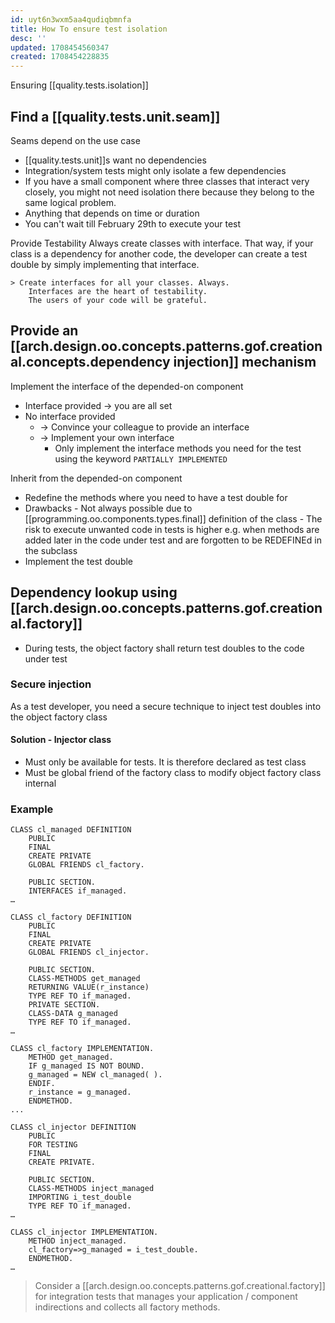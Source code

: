 ```yaml
---
id: uyt6n3wxm5aa4qudiqbmnfa
title: How To ensure test isolation
desc: ''
updated: 1708454560347
created: 1708454228835
---
```


Ensuring [[quality.tests.isolation]]

## Find a [[quality.tests.unit.seam]]

Seams depend on the use case
- [[quality.tests.unit]]s want no dependencies
- Integration/system tests might only isolate a few dependencies
- If you have a small component where three classes that interact very closely, you might not need isolation there because they belong to the same logical problem.
- Anything that depends on time or duration
- You can't wait till February 29th to execute your test

Provide Testability
  Always create classes with interface. That way, if your class is a dependency for another code, the developer can create a test double by simply implementing that interface.

    > Create interfaces for all your classes. Always.
        Interfaces are the heart of testability.
        The users of your code will be grateful.

## Provide an [[arch.design.oo.concepts.patterns.gof.creational.concepts.dependency injection]] mechanism

Implement the interface of the depended-on component
- Interface provided → you are all set
- No interface provided
    - → Convince your colleague to provide an interface
    - → Implement your own interface
      - Only implement the interface methods you need for the test using the keyword `PARTIALLY IMPLEMENTED`

Inherit from the depended-on component
- Redefine the methods where you need to have a test double for
- Drawbacks
      - Not always possible due to [[programming.oo.components.types.final]] definition of the class
      - The risk to execute unwanted code in tests is higher e.g. when methods are added later in the code under test and are forgotten to be REDEFINEd in the subclass
- Implement the test double

## Dependency lookup using [[arch.design.oo.concepts.patterns.gof.creational.factory]]

- During tests, the object factory shall return test doubles to the code under test

### Secure injection

As a test developer, you need a secure technique to inject test doubles into the object factory class

#### Solution - Injector class

- Must only be available for tests. It is therefore declared as test class
- Must be global friend of the factory class to modify object factory class internal

### Example

```abap
CLASS cl_managed DEFINITION
    PUBLIC
    FINAL
    CREATE PRIVATE
    GLOBAL FRIENDS cl_factory.
    
    PUBLIC SECTION.
    INTERFACES if_managed.
…
```

```abap
CLASS cl_factory DEFINITION
    PUBLIC
    FINAL
    CREATE PRIVATE
    GLOBAL FRIENDS cl_injector.

    PUBLIC SECTION.
    CLASS-METHODS get_managed
    RETURNING VALUE(r_instance)
    TYPE REF TO if_managed.
    PRIVATE SECTION.
    CLASS-DATA g_managed
    TYPE REF TO if_managed.
…

CLASS cl_factory IMPLEMENTATION.
    METHOD get_managed.
    IF g_managed IS NOT BOUND.
    g_managed = NEW cl_managed( ).
    ENDIF.
    r_instance = g_managed.
    ENDMETHOD.
...
```

```abap
CLASS cl_injector DEFINITION
    PUBLIC
    FOR TESTING
    FINAL
    CREATE PRIVATE.

    PUBLIC SECTION.
    CLASS-METHODS inject_managed
    IMPORTING i_test_double
    TYPE REF TO if_managed.
…

CLASS cl_injector IMPLEMENTATION.
    METHOD inject_managed.
    cl_factory=>g_managed = i_test_double.
    ENDMETHOD.
…
```

> Consider a [[arch.design.oo.concepts.patterns.gof.creational.factory]] for integration tests that manages your application / component indirections and collects all factory methods.
